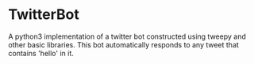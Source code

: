 # TwitterBot
A python3 implementation of a twitter bot constructed using tweepy and other basic libraries. This bot automatically responds to any tweet that contains 'hello' in it.
